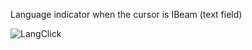 Language indicator when the cursor is IBeam (text field)  

![LangClick](https://github.com/user-attachments/assets/543af2a0-559a-49d7-a974-917550919ff3)
